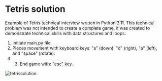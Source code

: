 # Tetris solution

Example of Tetris technical interview written in Python 3.11.
This technical problem was not intended to create a complete game, it was created to demonstrate technical skills with data structures and loops.

1. Initiate main.py file
2. Pieces movement with keyboard keys: "s" (down), "d" (right), "a" (left), and "space" (rotate).
3. 3. End game with: "esc" key.

![tetrissolution](https://github.com/FRM95/Tetris/assets/45168574/23c83db9-895c-4183-89db-2a23710fdc89)
